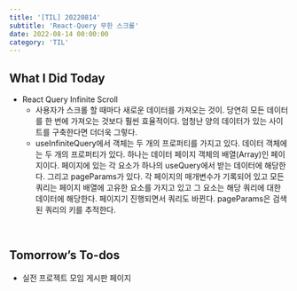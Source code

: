 ```yaml
---
title: '[TIL] 20220814'
subtitle: 'React-Query 무한 스크롤'
date: 2022-08-14 00:00:00
category: 'TIL'
---
```


## What I Did Today

- React Query Infinite Scroll
  - 사용자가 스크롤 할 때마다 새로운 데이터를 가져오는 것이. 당연히 모든 데이터를 한 번에 가져오는 것보다 훨씬 효율적이다. 엄청난 양의 데이터가 있는 사이트를 구축한다면 더더욱 그렇다.
  - useInfiniteQuery에서 객체는 두 개의 프로퍼티를 가지고 있다. 데이터 객체에는 두 개의 프로퍼티가 있다.
    하나는 데이터 페이지 객체의 배열(Array)인 페이지이다. 페이지에 있는 각 요소가 하나의 useQuery에서 받는 데이터에 해당한다.
    그리고 pageParams가 있다. 각 페이지의 매개변수가 기록되어 있고 모든 쿼리는 페이지 배열에 고유한 요소를 가지고 있고 그 요소는 해당 쿼리에 대한 데이터에 해당한다. 페이지기 진행되면서 쿼리도 바뀐다. pageParams은 검색된 쿼리의 키를 추적한다.

<br/>

## Tomorrow’s To-dos

- 실전 프로젝트 모임 게시판 페이지

  <br/>
